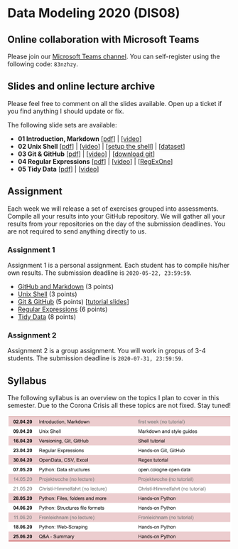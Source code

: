 # Data Modeling 2020 (DIS08) 

## Online collaboration with Microsoft Teams

Please join our [Microsoft Teams channel](https://teams.microsoft.com/l/team/19%3a7c8c735f15194ac38727539ef94de964%40thread.tacv2/conversations?groupId=9d9727c3-4f98-4c1e-ab55-0c25274b8364&tenantId=35f8765e-cb47-4d80-afaf-42ff7060fddf). You can self-register using the following code: ```83nzhzy```. 

## Slides and online lecture archive

Please feel free to comment on all the slides available. Open up a ticket if you find anything I should update or fix. 

The following slide sets are available:

* __01 Introduction, Markdown__ [[pdf](DIS08-01-introduction.pdf)] | [[video](https://youtu.be/RbuWN0Ag-jU)]
* __02 Unix Shell__ [[pdf](DIS08-02-shell.pdf)] | [[video](https://www.youtube.com/watch?v=Z2w8fKnrw0w)] | [[setup the shell](https://librarycarpentry.org/lc-shell/setup.html)] | [[dataset](https://librarycarpentry.org/lc-shell/data/shell-lesson.zip)]
* __03 Git & GitHub__ [[pdf](DIS08-03-git-github.pdf)] | [[video](https://youtu.be/tCmJNvXzibI)] | [[download git](https://git-scm.com/downloads)]
* __04 Regular Expressions__ [[pdf](DIS08-04-regex.pdf)] | [[video](https://www.youtube.com/watch?v=pAhn4xw7hZU)] | [[RegExOne](https://regexone.com)]
* __05 Tidy Data__ [[pdf](DIS08-05-tidydata.pdf)] | [[video](https://www.youtube.com/watch?v=UhDk6CD16BA)]

## Assignment

Each week we will release a set of exercises grouped into assessments. Compile all your results into your GitHub repository. We will gather all your results from your repositories on the day of the submission deadlines. You are not required to send anything directly to us.

### Assignment 1

Assignment 1 is a personal assignment. Each student has to compile his/her own results. The submission deadline is `2020-05-22, 23:59:59`. 

* [GitHub and Markdown](assignment1.md#exercise-1) (3 points)
* [Unix Shell](assignment1.md#exercise-2) (3 points)
* [Git & GitHub](assignment1.md#exercise-3) (5 points) [[tutorial slides](DIS08-03-tutorial.pdf)]
* [Regular Expressions](assignment1.md#exercise-4) (6 points)
* [Tidy Data](assignment1.md#exercise-5) (8 points)

### Assignment 2

Assignment 2 is a group assignment. You will work in gropus of 3-4 students. The submission deadline is `2020-07-31, 23:59:59`. 

## Syllabus

The following syllabus is an overview on the topics I plan to cover in this semester. Due to the Corona Crisis all these topics are not fixed. Stay tuned!

![syllabus](syllabus.png)

